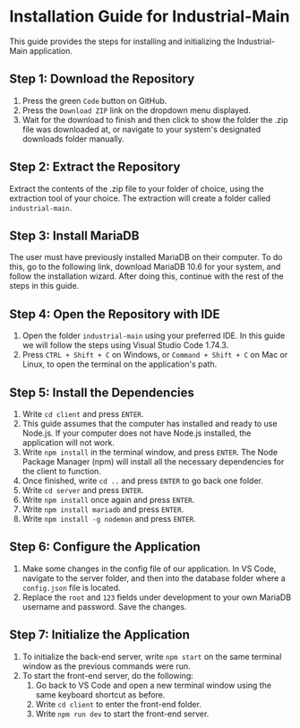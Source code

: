 # Installation Guide for Industrial-Main

This guide provides the steps for installing and initializing the Industrial-Main application.

## Step 1: Download the Repository
1. Press the green `Code` button on GitHub.
2. Press the `Download ZIP` link on the dropdown menu displayed.
3. Wait for the download to finish and then click to show the folder the .zip file was downloaded at, or navigate to your system's designated downloads folder manually.

## Step 2: Extract the Repository
Extract the contents of the .zip file to your folder of choice, using the extraction tool of your choice. The extraction will create a folder called `industrial-main`.

## Step 3: Install MariaDB
The user must have previously installed MariaDB on their computer. To do this, go to the following link, download MariaDB 10.6 for your system, and follow the installation wizard. After doing this, continue with the rest of the steps in this guide.

## Step 4: Open the Repository with IDE
1. Open the folder `industrial-main` using your preferred IDE. In this guide we will follow the steps using Visual Studio Code 1.74.3.
2. Press `CTRL + Shift + C` on Windows, or `Command + Shift + C` on Mac or Linux, to open the terminal on the application's path.

## Step 5: Install the Dependencies
1. Write `cd client` and press `ENTER`.
2. This guide assumes that the computer has installed and ready to use Node.js. If your computer does not have Node.js installed, the application will not work.
3. Write `npm install` in the terminal window, and press `ENTER`. The Node Package Manager (npm) will install all the necessary dependencies for the client to function.
4. Once finished, write `cd ..` and press `ENTER` to go back one folder.
5. Write `cd server` and press `ENTER`.
6. Write `npm install` once again and press `ENTER`.
7. Write `npm install mariadb` and press `ENTER`.
8. Write `npm install -g nodemon` and press `ENTER`.

## Step 6: Configure the Application
1. Make some changes in the config file of our application. In VS Code, navigate to the server folder, and then into the database folder where a `config.json` file is located.
2. Replace the `root` and `123` fields under development to your own MariaDB username and password. Save the changes.

## Step 7: Initialize the Application
1. To initialize the back-end server, write `npm start` on the same terminal window as the previous commands were run.
2. To start the front-end server, do the following:
   1. Go back to VS Code and open a new terminal window using the same keyboard shortcut as before.
   2. Write `cd client` to enter the front-end folder.
   3. Write `npm run dev` to start the front-end server.
